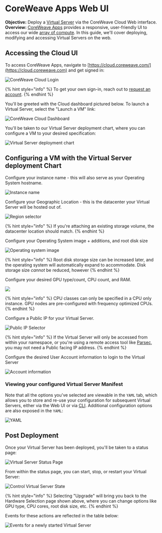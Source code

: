 # CoreWeave Apps Web UI

**Objective:** Deploy a [Virtual Server](../getting-started.md) via the CoreWeave Cloud Web interface.\
**Overview:** [CoreWeave Apps](https://apps.coreweave.com) provides a responsive, user-friendly UI to access our wide [array of compute](https://www.coreweave.com/pricing). In this guide, we'll cover deploying, modifying and accessing Virtual Servers on the web.

## Accessing the Cloud UI

To access CoreWeave Apps, navigate to [https://cloud.coreweave.com/](https://cloud.coreweave.com) and get signed in:

![CoreWeave Cloud Login](<../../.gitbook/assets/image (43).png>)

{% hint style="info" %}
To get your own sign-in, reach out to [request an account](https://cloud.coreweave.com/request-account).
{% endhint %}

You'll be greeted with the Cloud dashboard pictured below. To launch a Virtual Server, select the "Launch a VM" link:

![CoreWeave Cloud Dashboard](<../../.gitbook/assets/image (44).png>)

You'll be taken to our Virtual Server deployment chart, where you can configure a VM to your desired specification:

![Virtual Server deployment chart](<../../.gitbook/assets/image (45).png>)

## Configuring a VM with the Virtual Server deployment Chart

Configure your instance name - this will also serve as your Operating System hostname.

![Instance name](<../../.gitbook/assets/image (46).png>)

Configure your Geographic Location - this is the datacenter your Virtual Server will be hosted out of.

![Region selector](<../../.gitbook/assets/image (47).png>)

{% hint style="info" %}
If you're attaching an existing storage volume, the datacenter location should match.
{% endhint %}

Configure your Operating System image + additions, and root disk size

![Operating system image](<../../.gitbook/assets/image (48).png>)

{% hint style="info" %}
Root disk storage size can be increased later, and the operating system will automatically expand to accommodate. Disk storage size _cannot_ be reduced, however
{% endhint %}

Configure your desired GPU type/count, CPU count, and RAM.

![](<../../.gitbook/assets/image (57).png>)

{% hint style="info" %}
CPU classes can only be specified in a CPU only instance. GPU nodes are pre-configured with frequency optimized CPUs.
{% endhint %}

Configure a Public IP for your Virtual Server.

![Public IP Selector](<../../.gitbook/assets/image (51).png>)

{% hint style="info" %}
If the Virtual Server will only be accessed from within your namespace, or you're using a remote access tool like [Parsec](https://parsec.app), you may not need a Public facing IP address.
{% endhint %}

Configure the desired User Account information to login to the Virtual Server

![Account information](<../../.gitbook/assets/image (52).png>)

### Viewing your configured Virtual Server Manifest

Note that all the options you've selected are viewable in the `YAML` tab, which allows you to store and re-use your configuration for subsequent Virtual Servers, either via the Web UI or via [CLI](kubectl.md). Additional configuration options are also exposed in the `YAML`:

![YAML](<../../.gitbook/assets/image (53).png>)

## Post Deployment

Once your Virtual Server has been deployed, you'll be taken to a status page:

![Virtual Server Status Page](<../../.gitbook/assets/image (54).png>)

From within the status page, you can start, stop, or restart your Virtual Server:

![Control Virtual Server State](<../../.gitbook/assets/image (55).png>)

{% hint style="info" %}
Selecting "Upgrade" will bring you back to the Hardware Selection page shown above, where you can change options like GPU type, CPU cores, root disk size, etc.
{% endhint %}

Events for these actions are reflected in the table below:

![Events for a newly started Virtual Server](<../../.gitbook/assets/image (56).png>)
